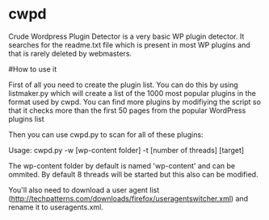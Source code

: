 # cwpd

Crude Wordpress Plugin Detector is a very basic WP plugin detector. It searches for the readme.txt file which is present in most WP plugins and that is rarely deleted by webmasters.

#How to use it

First of all you need to create the plugin list. You can do this by using listmaker.py which will create a list of the 1000 most popular plugins in the format used by cwpd. You can find more plugins by modifiying the script so that it checks more than the first 50 pages from the popular WordPress plugins list

Then you can use cwpd.py to scan for all of these plugins:

Usage: cwpd.py -w [wp-content folder] -t [number of threads] [target]

The wp-content folder by default is named 'wp-content' and can be ommited. By default 8 threads will be started but this also can be modified.

You'll also need to download a user agent list (http://techpatterns.com/downloads/firefox/useragentswitcher.xml) and rename it to useragents.xml.
